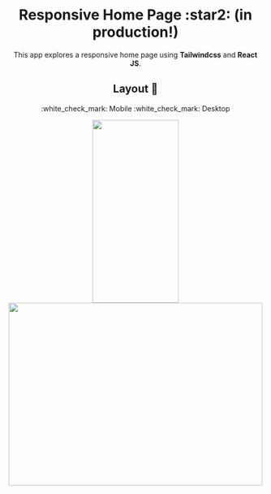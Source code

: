 <h1 align="center">Responsive Home Page :star2: (in production!)</h1>

<p align="center">This app explores a responsive home page using <strong>Tailwindcss</strong> and <strong>React JS</strong>.</p>

<h2 align="center">Layout 🎨</h2>
<p align="center">	:white_check_mark: Mobile  	:white_check_mark: Desktop</p>

<p align="center">
 <img  src="https://user-images.githubusercontent.com/86886134/144610787-ccf31bed-e487-4549-862e-ca0d2d292947.png" data-canonical-src="https://gyazo.com/eb5c5741b6a9a16c692170a41a49c858.png" width="170" height="360" />

<img  src="https://user-images.githubusercontent.com/86886134/144610982-f770bc1b-da7d-4089-a6c3-f25626008ec0.jpg" data-canonical-src="https://gyazo.com/eb5c5741b6a9a16c692170a41a49c858.png" width="500" height="360" />
</p>




